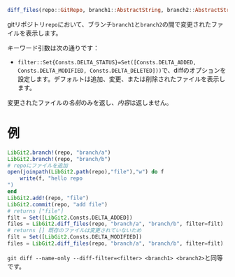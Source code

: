 ```julia
diff_files(repo::GitRepo, branch1::AbstractString, branch2::AbstractString; kwarg...) -> Vector{AbstractString}
```

gitリポジトリ`repo`において、ブランチ`branch1`と`branch2`の間で変更されたファイルを表示します。

キーワード引数は次の通りです：

  * `filter::Set{Consts.DELTA_STATUS}=Set([Consts.DELTA_ADDED, Consts.DELTA_MODIFIED, Consts.DELTA_DELETED]))`で、diffのオプションを設定します。デフォルトは追加、変更、または削除されたファイルを表示します。

変更されたファイルの*名前*のみを返し、*内容*は返しません。

# 例

```julia
LibGit2.branch!(repo, "branch/a")
LibGit2.branch!(repo, "branch/b")
# repoにファイルを追加
open(joinpath(LibGit2.path(repo),"file"),"w") do f
    write(f, "hello repo
")
end
LibGit2.add!(repo, "file")
LibGit2.commit(repo, "add file")
# returns ["file"]
filt = Set([LibGit2.Consts.DELTA_ADDED])
files = LibGit2.diff_files(repo, "branch/a", "branch/b", filter=filt)
# returns [] 既存のファイルは変更されていないため
filt = Set([LibGit2.Consts.DELTA_MODIFIED])
files = LibGit2.diff_files(repo, "branch/a", "branch/b", filter=filt)
```

`git diff --name-only --diff-filter=<filter> <branch1> <branch2>`と同等です。
